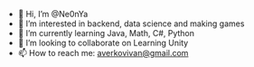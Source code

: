 - 👋 Hi, I’m @Ne0nYa
- 👀 I’m interested in backend, data science and making games
- 🌱 I’m currently learning Java, Math, C#, Python
- 💞️ I’m looking to collaborate on Learning Unity
- 📫 How to reach me: averkovivan@gmail.com

<!---
Ne0nYa/Ne0nYa is a ✨ special ✨ repository because its `README.md` (this file) appears on your GitHub profile.
You can click the Preview link to take a look at your changes.
--->
